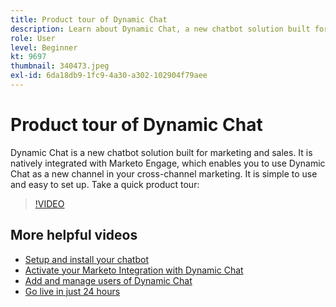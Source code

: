 ```yaml
---
title: Product tour of Dynamic Chat
description: Learn about Dynamic Chat, a new chatbot solution built for marketing and sales from Adobe.
role: User
level: Beginner
kt: 9697
thumbnail: 340473.jpeg
exl-id: 6da18db9-1fc9-4a30-a302-102904f79aee
---
```

# Product tour of Dynamic Chat

Dynamic Chat is a new chatbot solution built for marketing and sales. It is natively integrated with Marketo Engage, which enables you to use Dynamic Chat as a new channel in your cross-channel marketing. It is simple to use and easy to set up. Take a quick product tour:

>[!VIDEO](https://video.tv.adobe.com/v/340473/?quality=12&learn=on)

## More helpful videos

* [Setup and install your chatbot](setup.md)
* [Activate your Marketo Integration with Dynamic Chat](marketo-integration.md)
* [Add and manage users of Dynamic Chat](user-management.md)
* [Go live in just 24 hours](go-live-in-24-hours.md)
